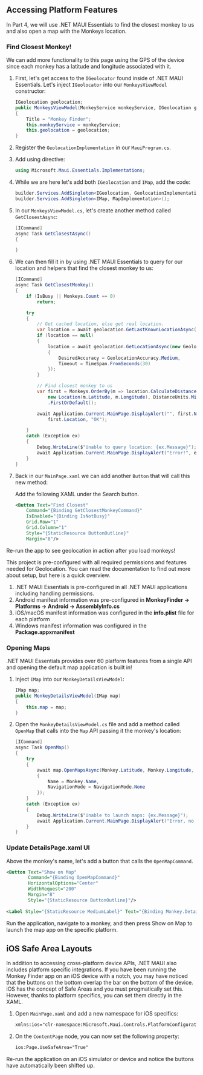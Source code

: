 ## Accessing Platform Features

In Part 4, we will use .NET MAUI Essentials to find the closest monkey to us and also open a map with the Monkeys location.

### Find Closest Monkey!

We can add more functionality to this page using the GPS of the device since each monkey has a latitude and longitude associated with it.

1. First, let's get access to the `IGeolocator` found inside of .NET MAUI Essentials. Let's inject `IGeolocator` into our `MonkeysViewModel` constructor:

    ```csharp
    IGeolocation geolocation;
    public MonkeysViewModel(MonkeyService monkeyService, IGeolocation geolocation)
    {
        Title = "Monkey Finder";
        this.monkeyService = monkeyService;
        this.geolocation = geolocation;
    }
    ```

1. Register the `GeolocationImplementation` in our `MauiProgram.cs`.

1. Add using directive:
    ```csharp
    using Microsoft.Maui.Essentials.Implementations;
    ```

1. While we are here let's add both `IGeolocation` and `IMap`, add the code:

    ```csharp
    builder.Services.AddSingleton<IGeolocation, GeolocationImplementation>();
    builder.Services.AddSingleton<IMap, MapImplementation>();
    ```

1. In our `MonkeysViewModel.cs`, let's create another method called `GetClosestAsync`:

    ```csharp
    [ICommand]
    async Task GetClosestAsync()
    {

    }
    ```

1. We can then fill it in by using .NET MAUI Essentials to query for our location and helpers that find the closest monkey to us:

    ```csharp
    [ICommand]
    async Task GetClosestMonkey()
    {
        if (IsBusy || Monkeys.Count == 0)
            return;

        try
        {
            // Get cached location, else get real location.
            var location = await geolocation.GetLastKnownLocationAsync();
            if (location == null)
            {
                location = await geolocation.GetLocationAsync(new GeolocationRequest
                {
                    DesiredAccuracy = GeolocationAccuracy.Medium,
                    Timeout = TimeSpan.FromSeconds(30)
                });
            }

            // Find closest monkey to us
            var first = Monkeys.OrderBy(m => location.CalculateDistance(
                new Location(m.Latitude, m.Longitude), DistanceUnits.Miles))
                .FirstOrDefault();

            await Application.Current.MainPage.DisplayAlert("", first.Name + " " +
                first.Location, "OK");

        }
        catch (Exception ex)
        {
            Debug.WriteLine($"Unable to query location: {ex.Message}");
            await Application.Current.MainPage.DisplayAlert("Error!", ex.Message, "OK");
        }
    }
    ```


1. Back in our `MainPage.xaml` we can add another `Button` that will call this new method:

    Add the following XAML under the Search button.

    ```xml
    <Button Text="Find Closest" 
        Command="{Binding GetClosestMonkeyCommand}"
        IsEnabled="{Binding IsNotBusy}"
        Grid.Row="1"
        Grid.Column="1"
        Style="{StaticResource ButtonOutline}"
        Margin="8"/>
    ```

Re-run the app to see geolocation in action after you load monkeys!

This project is pre-configured with all required permissions and features needed for Geolocation. You can read the documentation to find out more about setup, but here is a quick overview.

1. .NET MAUI Essentials is pre-configured in all .NET MAUI applications including handling permissions.
1. Android manifest information was pre-configured in **MonkeyFinder -> Platforms -> Android -> AssemblyInfo.cs**
1. iOS/macOS manifest information was configured in the **info.plist** file for each platform
1. Windows manifest information was configured in the **Package.appxmanifest**

### Opening Maps

.NET MAUI Essentials provides over 60 platform features from a single API and opening the default map application is built in!

1. Inject `IMap` into our `MonkeyDetailsViewModel`:

    ```csharp
    IMap map;
    public MonkeyDetailsViewModel(IMap map)
    {
        this.map = map;
    }
    ```

1. Open the `MonkeyDetailsViewModel.cs` file and add a method called `OpenMap` that calls into the `Map` API passing it the monkey's location:

    ```csharp
    [ICommand]
    async Task OpenMap()
    {
        try
        {
            await map.OpenMapsAsync(Monkey.Latitude, Monkey.Longitude, new MapLaunchOptions
            {
                Name = Monkey.Name,
                NavigationMode = NavigationMode.None
            });
        }
        catch (Exception ex)
        {
            Debug.WriteLine($"Unable to launch maps: {ex.Message}");
            await Application.Current.MainPage.DisplayAlert("Error, no Maps app!", ex.Message, "OK");
        }
    }

    ```

### Update DetailsPage.xaml UI


Above the monkey's name, let's add a button that calls the `OpenMapCommand`.

```xml
<Button Text="Show on Map" 
        Command="{Binding OpenMapCommand}"
        HorizontalOptions="Center" 
        WidthRequest="200" 
        Margin="8"
        Style="{StaticResource ButtonOutline}"/>
                
<Label Style="{StaticResource MediumLabel}" Text="{Binding Monkey.Details}" />
```

Run the application, navigate to a monkey, and then press Show on Map to launch the map app on the specific platform.


## iOS Safe Area Layouts

In addition to accessing cross-platform device APIs, .NET MAUI also includes platform specific integrations. If you have been running the Monkey Finder app on an iOS device with a notch, you may have noticed that the buttons on the bottom overlap the bar on the bottom of the device. iOS has the concept of Safe Areas and you must progmatically set this. However, thanks to platform specifics, you can set them directly in the XAML.

1. Open `MainPage.xaml` and add a new namespace for iOS specifics:

    ```xml
    xmlns:ios="clr-namespace:Microsoft.Maui.Controls.PlatformConfiguration.iOSSpecific;assembly=Microsoft.Maui.Controls"
    ```

1. On the `ContentPage` node, you can now set the following property:

    ```xml
    ios:Page.UseSafeArea="True"
    ```

Re-run the application on an iOS simulator or device and notice the buttons have automatically been shifted up.
